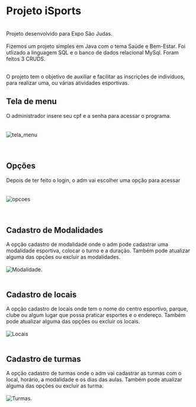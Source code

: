 # Projeto iSports
<br>Projeto desenvolvido para Expo São Judas.</br>
<br>Fizemos um projeto simples em Java com o tema Saúde e Bem-Estar. Foi utlizado a linguagem SQL e o banco de dados relacional MySql.
Foram feitos 3 CRUDS.</br> 

<br>O projeto tem o objetivo de auxiliar e facilitar as inscrições de indivíduos, para realizar uma, ou várias atividades esportivas.</br>




## Tela de menu
O administrador insere seu cpf e a senha para acessar o programa.
<br><br><br>![tela_menu](https://github.com/GustavoEvCardoso/iSports/assets/107882018/def844dd-c98d-4914-918e-199759adece2)</br></br></br>

## Opções
Depois de ter feito o login, o adm vai escolher uma opção para acessar
<br><br><br>![opcoes](https://github.com/GustavoEvCardoso/iSports/assets/107882018/fe33d965-2414-4c3c-97d1-f6342b4ca4cc)</br></br></br>

## Cadastro de Modalidades
A opção cadastro de modalidade onde o adm pode cadastrar uma modalidade esportiva, colocar o turno e a duração. Também pode atualizar alguma das opções ou excluir as modalidades.
<br><br>![Modalidade](https://github.com/GustavoEvCardoso/iSports/assets/107882018/bf434768-a731-43ee-8cf4-f5eefb6db28c).</br></br>

## Cadastro de locais
A opção cadastro de locais onde tem o nome do centro esportivo, parque, clube ou algum lugar que possa praticar esportes e o endereço.  Também pode atualizar alguma das opções ou excluir os locais.
<br><br>![Locais](https://github.com/GustavoEvCardoso/iSports/assets/107882018/304873b6-dd5c-4090-b450-ee75ac679ad9)
</br></br>


## Cadastro de turmas
A opção cadastro de turmas  onde o adm vai cadastrar as turmas com o local, horário, a modalidade e os dias das aulas.  Também pode atualizar alguma das opções ou excluir as turma.
<br><br>![Turmas](https://github.com/GustavoEvCardoso/iSports/assets/107882018/85fd9cd5-8360-4088-b22b-2ea9fca74cb0).</br></br>




